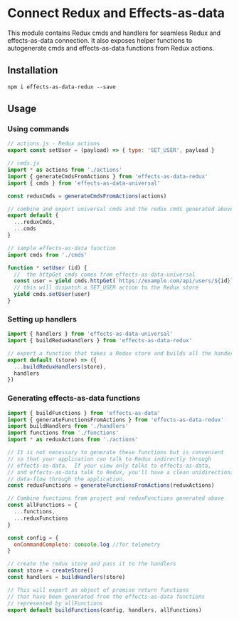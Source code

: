 # Connect Redux and Effects-as-data

This module contains Redux cmds and handlers for seamless Redux and effects-as-data connection.  It also exposes helper functions to autogenerate cmds and effects-as-data functions from Redux actions.

## Installation
```
npm i effects-as-data-redux --save
```

## Usage

### Using commands
```js
// actions.js - Redux actions
export const setUser = (payload) => { type: 'SET_USER', payload }
```

```js
// cmds.js
import * as actions from './actions'
import { generateCmdsFromActions } from 'effects-as-data-redux'
import { cmds } from 'effects-as-data-universal'

const reduxCmds = generateCmdsFromActions(actions)

// combine and export universal cmds and the redux cmds generated above
export default {
  ...reduxCmds,
  ...cmds
}
```

```js
// sample effects-as-data function
import cmds from './cmds'

function * setUser (id) {
  //  the httpGet cmds comes from effects-as-data-universal
  const user = yield cmds.httpGet(`https://example.com/api/users/${id}`)
  // this will dispatch a SET_USER action to the Redux store
  yield cmds.setUser(user)
}
```

### Setting up handlers
```js
import { handlers } from 'effects-as-data-universal'
import { buildReduxHandlers } from 'effects-as-data-redux'

// export a function that takes a Redux store and builds all the handers
export default (store) => ({
  ...buildReduxHandlers(store),
  handlers
})
```

### Generating effects-as-data functions

```js
import { buildFunctions } from 'effects-as-data'
import { generateFunctionsFromActions } from 'effects-as-data-redux'
import buildHandlers from './handlers'
import functions from './functions'
import * as reduxActions from './actions'

// It is not necessary to generate these functions but is convenient
// so that your application can talk to Redux indirectly through
// effects-as-data.  If your view only talks to effects-as-data,
// and effects-as-data talk to Redux, you'll have a clean unidirectional
// data-flow through the application.
const reduxFunctions = generateFunctionsFromActions(reduxActions)

// Combine functions from project and reduxFunctions generated above
const allFunctions = {
  ...functions,
  ...reduxFunctions
}

const config = {
  onCommandComplete: console.log //for telemetry
}

// create the redux store and pass it to the handlers
const store = createStore()
const handlers = buildHandlers(store)

// This will export an object of promise return functions
// that have been generated from the effects-as-data functions
// represented by allFunctions
export default buildFunctions(config, handlers, allFunctions)
```

